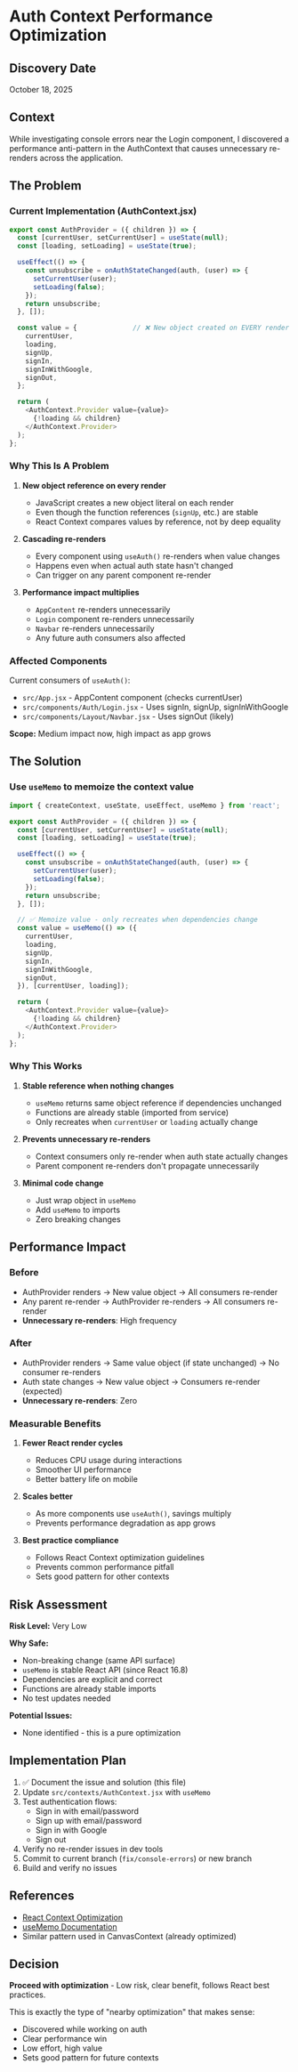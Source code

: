 # Auth Context Performance Optimization

## Discovery Date
October 18, 2025

## Context
While investigating console errors near the Login component, I discovered a performance anti-pattern in the AuthContext that causes unnecessary re-renders across the application.

## The Problem

### Current Implementation (AuthContext.jsx)
```javascript
export const AuthProvider = ({ children }) => {
  const [currentUser, setCurrentUser] = useState(null);
  const [loading, setLoading] = useState(true);

  useEffect(() => {
    const unsubscribe = onAuthStateChanged(auth, (user) => {
      setCurrentUser(user);
      setLoading(false);
    });
    return unsubscribe;
  }, []);

  const value = {              // ❌ New object created on EVERY render
    currentUser,
    loading,
    signUp,
    signIn,
    signInWithGoogle,
    signOut,
  };

  return (
    <AuthContext.Provider value={value}>
      {!loading && children}
    </AuthContext.Provider>
  );
};
```

### Why This Is A Problem

1. **New object reference on every render**
   - JavaScript creates a new object literal on each render
   - Even though the function references (`signUp`, etc.) are stable
   - React Context compares values by reference, not by deep equality

2. **Cascading re-renders**
   - Every component using `useAuth()` re-renders when value changes
   - Happens even when actual auth state hasn't changed
   - Can trigger on any parent component re-render

3. **Performance impact multiplies**
   - `AppContent` re-renders unnecessarily
   - `Login` component re-renders unnecessarily  
   - `Navbar` re-renders unnecessarily
   - Any future auth consumers also affected

### Affected Components

Current consumers of `useAuth()`:
- `src/App.jsx` - AppContent component (checks currentUser)
- `src/components/Auth/Login.jsx` - Uses signIn, signUp, signInWithGoogle
- `src/components/Layout/Navbar.jsx` - Uses signOut (likely)

**Scope:** Medium impact now, high impact as app grows

## The Solution

### Use `useMemo` to memoize the context value

```javascript
import { createContext, useState, useEffect, useMemo } from 'react';

export const AuthProvider = ({ children }) => {
  const [currentUser, setCurrentUser] = useState(null);
  const [loading, setLoading] = useState(true);

  useEffect(() => {
    const unsubscribe = onAuthStateChanged(auth, (user) => {
      setCurrentUser(user);
      setLoading(false);
    });
    return unsubscribe;
  }, []);

  // ✅ Memoize value - only recreates when dependencies change
  const value = useMemo(() => ({
    currentUser,
    loading,
    signUp,
    signIn,
    signInWithGoogle,
    signOut,
  }), [currentUser, loading]);

  return (
    <AuthContext.Provider value={value}>
      {!loading && children}
    </AuthContext.Provider>
  );
};
```

### Why This Works

1. **Stable reference when nothing changes**
   - `useMemo` returns same object reference if dependencies unchanged
   - Functions are already stable (imported from service)
   - Only recreates when `currentUser` or `loading` actually change

2. **Prevents unnecessary re-renders**
   - Context consumers only re-render when auth state actually changes
   - Parent component re-renders don't propagate unnecessarily

3. **Minimal code change**
   - Just wrap object in `useMemo`
   - Add `useMemo` to imports
   - Zero breaking changes

## Performance Impact

### Before
- AuthProvider renders → New value object → All consumers re-render
- Any parent re-render → AuthProvider re-renders → All consumers re-render
- **Unnecessary re-renders**: High frequency

### After
- AuthProvider renders → Same value object (if state unchanged) → No consumer re-renders
- Auth state changes → New value object → Consumers re-render (expected)
- **Unnecessary re-renders**: Zero

### Measurable Benefits

1. **Fewer React render cycles**
   - Reduces CPU usage during interactions
   - Smoother UI performance
   - Better battery life on mobile

2. **Scales better**
   - As more components use `useAuth()`, savings multiply
   - Prevents performance degradation as app grows

3. **Best practice compliance**
   - Follows React Context optimization guidelines
   - Prevents common performance pitfall
   - Sets good pattern for other contexts

## Risk Assessment

**Risk Level:** Very Low

**Why Safe:**
- Non-breaking change (same API surface)
- `useMemo` is stable React API (since React 16.8)
- Dependencies are explicit and correct
- Functions are already stable imports
- No test updates needed

**Potential Issues:**
- None identified - this is a pure optimization

## Implementation Plan

1. ✅ Document the issue and solution (this file)
2. Update `src/contexts/AuthContext.jsx` with `useMemo`
3. Test authentication flows:
   - Sign in with email/password
   - Sign up with email/password
   - Sign in with Google
   - Sign out
4. Verify no re-render issues in dev tools
5. Commit to current branch (`fix/console-errors`) or new branch
6. Build and verify no issues

## References

- [React Context Optimization](https://react.dev/reference/react/useContext#optimizing-re-renders-when-passing-objects-and-functions)
- [useMemo Documentation](https://react.dev/reference/react/useMemo)
- Similar pattern used in CanvasContext (already optimized)

## Decision

**Proceed with optimization** - Low risk, clear benefit, follows React best practices.

This is exactly the type of "nearby optimization" that makes sense:
- Discovered while working on auth
- Clear performance win
- Low effort, high value
- Sets good pattern for future contexts

